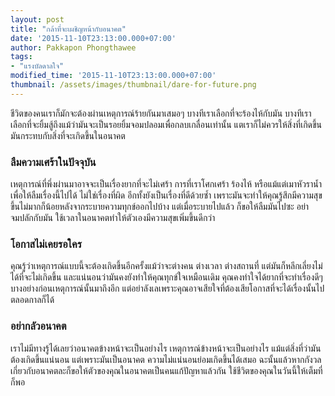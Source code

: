 ```yaml
---
layout: post
title: "กล้าที่จะเผชิญหน้ากับอนาคต"
date: '2015-11-10T23:13:00.000+07:00'
author: Pakkapon Phongthawee
tags:
- "แรงบัลดาลใจ"
modified_time: '2015-11-10T23:13:00.000+07:00'
thumbnail: /assets/images/thumbnail/dare-for-future.png
---
```

ชีวิตของคนเราก็มักจะต้องผ่านเหตุการณ์ร้ายกันมาเสมอๆ บางทีเราเลือกที่จะร้องไห้กับมัน บางทีเราเลือกที่จะยิ้มสู้ถึงแม้ว่ามันจะเป็นรอยยิ้มจอมปลอมเพื่อกลบเกลื่อนเท่านั้น แตเราก็ไม่ควรให้สิ่งที่เกิดขึ้นมันกระทบกับสิ่งที่จะเกิดขึ้นในอนาคต

### ลืมความเศร้าในปัจจุบัน

เหตุการณ์ที่พึ่งผ่านมาอาจจะเป็นเรื่องยากที่จะไม่เศร้า การที่เราโศกเศร้า ร้องไห้ หรือแม้แต่เมาหัวราน้ำเพื่อให้ลืมเรื่องนี้ไปได้ ไม่ใช่เรื่องที่ผิด อีกทั้งยังเป็นเรื่องที่ดีด้วยซ้ำ เพราะมันจะทำให้คุณรู้สึกมีความสุขขึ้นไม่มากก็น้อยหลังจากระบายความทุกข์ออกไปบ้าง แต่เมื่อระบายไปแล้ว ก็ขอให้ลืมมันไปซะ อย่าจมปลักกับมัน ใช้เวลาในอนาคตทำให้ตัวเองมีความสุขเพิ่มขึ้นดีกว่า

### โอกาสไม่เคยรอใคร

คุณรู้ว่าเหตุการณ์แบบนี้จะต้องเกิดขึ้นอีกครั้งแม้ว่าจะต่างคน ต่างเวลา ต่างสถานที่ แต่มันก็หลีกเลี่ยงไม่ได้ที่จะไม่เกิดขึ้น และแน่นอนว่ามันคงยังทำให้คุณทุกข์ใจเหมือนเดิม คุณคงทำใจได้ยากที่จะทำเรื่องดีๆบางอย่างก่อนเหตุการณ์นั้นมาถึงอีก แต่อย่าลังเลเพราะคุณอาจเสียใจที่ต้องเสียโอกาสที่จะได้เรื่องนั้นไปตลอดกาลก็ได้

### อย่ากลัวอนาคต

เราไม่มีทางรู้ได้เลยว่าอนาคตข้างหน้าจะเป็นอย่างไร เหตุการณ์ข้างหน้าจะเป็นอย่างไร แม้แต่สิ่งที่ว่ามันต้องเกิดขึ้นแน่นอน แต่เพราะมันเป็นอนาคต ความไม่แน่นอนย่อมเกิดขึ้นได้เสมอ ฉะนั้นแล้วหากกังวลเกี่ยวกับอนาคตละก็ขอให้ตัวของคุณในอนาคตเป็นคนแก้ปัญหาแล้วกัน ใช้ชีวิตของคุณในวันนี้ให้เต็มที่ก็พอ

